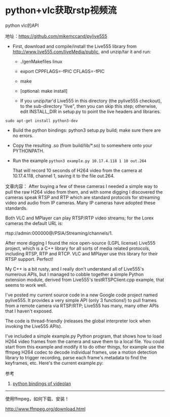 # python+vlc获取rstp视频流
python vlc的API

地址：https://github.com/mikemccand/pylive555

* First, download and compile/install the Live555 library from
    http://www.live555.com/liveMedia/public, and unzip/tar it and run:

    * ./genMakefiles linux
    * export CPPFLAGS=-fPIC CFLAGS=-fPIC
    * make
    * [optional: make install]

  * If you unzip/tar'd Live555 in this directory (the pylive555 checkout), to the sub-directory "live", then you can skip this step; otherwise, edit INSTALL_DIR in setup.py to point the live headers and libraries.

`sudo apt-get install python3-dev`

  * Build the python bindings: python3 setup.py build; make sure there are no errors.

  * Copy the resulting .so (from build/lib/*.so) to somewhere onto your PYTHONPATH.

  * Run the example 
`python3 example.py 10.17.4.118 1 10 out.264`
    
    That will record 10 seconds of H264 video from the camera at
    10.17.4.118, channel 1, saving it to the file out.264.


文章内容：
After buying a few of these cameras I needed a simple way to pull the raw H264 video from them, and with some digging I discovered the cameras speak RTSP and RTP which are standard protocols for streaming video and audio from IP cameras. Many IP cameras have adopted these standards. 

Both VLC and MPlayer can play RTSP/RTP video streams; for the Lorex cameras the default URL is: 

  rtsp://admin:000000@<hostname>/PSIA/Streaming/channels/1. 

After more digging I found the nice open-source (LGPL license) Live555 project, which is a C++ library for all sorts of media related protocols, including RTSP, RTP and RTCP. VLC and MPlayer use this library for their RTSP support. Perfect! 

My C++ is a bit rusty, and I really don't understand all of Live555's numerous APIs, but I managed to cobble together a simple Python extension module, derived from Live555's testRTSPClient.cpp example, that seems to work well. 

I've posted my current source code in a new Google code project named pylive555. It provides a very simple API (only 3 functions!) to pull frames from a remote camera via RTSP/RTP; Live555 has many, many other APIs that I haven't exposed. 

The code is thread-friendly (releases the global interpreter lock when invoking the Live555 APIs).

I've included a simple example.py Python program, that shows how to load H264 video frames from the camera and save them to a local file. You could start from this example and modify it to do other things, for example use the ffmpeg H264 codec to decode individual frames, use a motion detection library to trigger recording, parse each frame's metadata to find the keyframes, etc. Here's the current example.py: 




参考
1. [python bindings of videolan](https://wiki.videolan.org/Python_bindings)



--------
使用ffmpeg，如何下载、安装！

http://www.ffmpeg.org/download.html